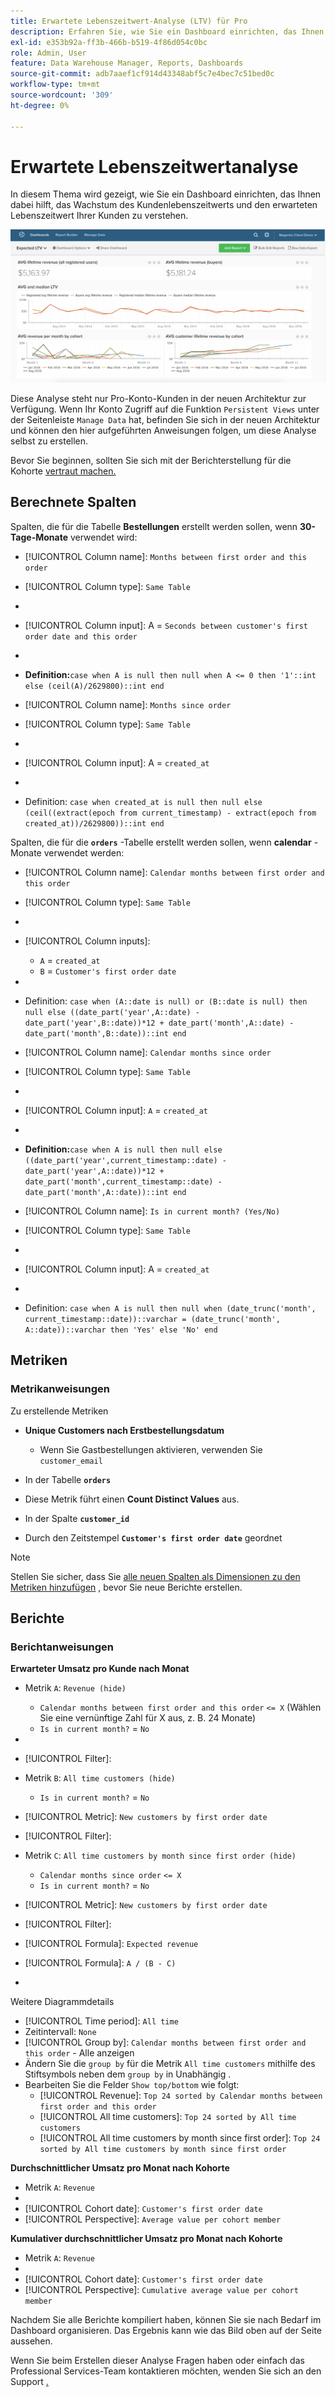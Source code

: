 ```yaml
---
title: Erwartete Lebenszeitwert-Analyse (LTV) für Pro
description: Erfahren Sie, wie Sie ein Dashboard einrichten, das Ihnen dabei hilft, das Wachstum des Kundenlebenszeitwerts und den erwarteten Lebenszeitwert Ihrer Kunden zu verstehen.
exl-id: e353b92a-ff3b-466b-b519-4f86d054c0bc
role: Admin, User
feature: Data Warehouse Manager, Reports, Dashboards
source-git-commit: adb7aaef1cf914d43348abf5c7e4bec7c51bed0c
workflow-type: tm+mt
source-wordcount: '309'
ht-degree: 0%

---
```


# Erwartete Lebenszeitwertanalyse

In diesem Thema wird gezeigt, wie Sie ein Dashboard einrichten, das Ihnen dabei hilft, das Wachstum des Kundenlebenszeitwerts und den erwarteten Lebenszeitwert Ihrer Kunden zu verstehen.

![](../../assets/exp-lifetim-value-anyalysis.png)

Diese Analyse steht nur Pro-Konto-Kunden in der neuen Architektur zur Verfügung. Wenn Ihr Konto Zugriff auf die Funktion `Persistent Views` unter der Seitenleiste `Manage Data` hat, befinden Sie sich in der neuen Architektur und können den hier aufgeführten Anweisungen folgen, um diese Analyse selbst zu erstellen.

Bevor Sie beginnen, sollten Sie sich mit der Berichterstellung für die Kohorte [ vertraut machen.](../dev-reports/cohort-rpt-bldr.md)

## Berechnete Spalten

Spalten, die für die Tabelle **Bestellungen** erstellt werden sollen, wenn **30-Tage-Monate** verwendet wird:

* [!UICONTROL Column name]: `Months between first order and this order`
* [!UICONTROL Column type]: `Same Table`
* 
  [!UICONTROL Column equation]: `CALCULATION`
* [!UICONTROL Column input]: A = `Seconds between customer's first order date and this order`
* 
  [!UICONTROL Datatype]: `Integer`
* **Definition:**`case when A is null then null when A <= 0 then '1'::int else (ceil(A)/2629800)::int end`

* [!UICONTROL Column name]: `Months since order`
* [!UICONTROL Column type]: `Same Table`
* 
  [!UICONTROL Column equation]: `CALCULATION`
* [!UICONTROL Column input]: A = `created_at`
* 
  [!UICONTROL Datatype]: `Integer`
* Definition: `case when created_at is null then null else (ceil((extract(epoch from current_timestamp) - extract(epoch from created_at))/2629800))::int end`

Spalten, die für die **`orders`** -Tabelle erstellt werden sollen, wenn **calendar** -Monate verwendet werden:

* [!UICONTROL Column name]: `Calendar months between first order and this order`
* [!UICONTROL Column type]: `Same Table`
* 
  [!UICONTROL Column equation]: `CALCULATION`
* [!UICONTROL Column inputs]:
   * `A` = `created_at`
   * `B` = `Customer's first order date`

* 
  [!UICONTROL Datatype]: `Integer`
* Definition: `case when (A::date is null) or (B::date is null) then null else ((date_part('year',A::date) - date_part('year',B::date))*12 + date_part('month',A::date) - date_part('month',B::date))::int end`

* [!UICONTROL Column name]: `Calendar months since order`
* [!UICONTROL Column type]: `Same Table`
* 
  [!UICONTROL Column equation]: `CALCULATION`
* [!UICONTROL Column input]: `A` = `created_at`
* 
  [!UICONTROL Datatype]: `Integer`
* **Definition:**`case when A is null then null else ((date_part('year',current_timestamp::date) - date_part('year',A::date))*12 + date_part('month',current_timestamp::date) - date_part('month',A::date))::int end`

* [!UICONTROL Column name]: `Is in current month? (Yes/No)`
* [!UICONTROL Column type]: `Same Table`
* 
  [!UICONTROL Column equation]: `CALCULATION`
* [!UICONTROL Column input]: A = `created_at`
* 
  [!UICONTROL Datatype]: `String`
* Definition: `case when A is null then null when (date_trunc('month', current_timestamp::date))::varchar = (date_trunc('month', A::date))::varchar then 'Yes' else 'No' end`

## Metriken

### Metrikanweisungen

Zu erstellende Metriken

* **Unique Customers nach Erstbestellungsdatum**
   * Wenn Sie Gastbestellungen aktivieren, verwenden Sie `customer_email`

* In der Tabelle **`orders`**
* Diese Metrik führt einen **Count Distinct Values** aus.
* In der Spalte **`customer_id`**
* Durch den Zeitstempel **`Customer's first order date`** geordnet

>[!NOTE]
>
>Stellen Sie sicher, dass Sie [alle neuen Spalten als Dimensionen zu den Metriken hinzufügen](../../data-analyst/data-warehouse-mgr/manage-data-dimensions-metrics.md) , bevor Sie neue Berichte erstellen.

## Berichte

### Berichtanweisungen

**Erwarteter Umsatz pro Kunde nach Monat**

* Metrik `A`: `Revenue (hide)`
   * `Calendar months between first order and this order` `<= X` (Wählen Sie eine vernünftige Zahl für X aus, z. B. 24 Monate)
   * `Is in current month?` = `No`

* 
  [!UICONTROL Metrik]: `Revenue`
* [!UICONTROL Filter]:

* Metrik `B`: `All time customers (hide)`
   * `Is in current month?` = `No`

* [!UICONTROL Metric]: `New customers by first order date`
* [!UICONTROL Filter]:

* Metrik `C`: `All time customers by month since first order (hide)`
   * `Calendar months since order` `<= X`
   * `Is in current month?` = `No`

* [!UICONTROL Metric]: `New customers by first order date`
* [!UICONTROL Filter]:

* [!UICONTROL Formula]: `Expected revenue`
* [!UICONTROL Formula]: `A / (B - C)`
* 
  [!UICONTROL Format]: `Currency`

Weitere Diagrammdetails

* [!UICONTROL Time period]: `All time`
* Zeitintervall: `None`
* [!UICONTROL Group by]: `Calendar months between first order and this order` - Alle anzeigen
* Ändern Sie die `group by` für die Metrik `All time customers` mithilfe des Stiftsymbols neben dem `group by` in Unabhängig .
* Bearbeiten Sie die Felder `Show top/bottom` wie folgt:
   * [!UICONTROL Revenue]: `Top 24 sorted by Calendar months between first order and this order`
   * [!UICONTROL All time customers]: `Top 24 sorted by All time customers`
   * [!UICONTROL All time customers by month since first order]: `Top 24 sorted by All time customers by month since first order`

**Durchschnittlicher Umsatz pro Monat nach Kohorte**

* Metrik `A`: `Revenue`
* 
  [!UICONTROL Metric view]: `Cohort`
* [!UICONTROL Cohort date]: `Customer's first order date`
* [!UICONTROL Perspective]: `Average value per cohort member`

**Kumulativer durchschnittlicher Umsatz pro Monat nach Kohorte**

* Metrik `A`: `Revenue`
* 
  [!UICONTROL Metric view]: `Cohort`
* [!UICONTROL Cohort date]: `Customer's first order date`
* [!UICONTROL Perspective]: `Cumulative average value per cohort member`

Nachdem Sie alle Berichte kompiliert haben, können Sie sie nach Bedarf im Dashboard organisieren. Das Ergebnis kann wie das Bild oben auf der Seite aussehen.

Wenn Sie beim Erstellen dieser Analyse Fragen haben oder einfach das Professional Services-Team kontaktieren möchten, wenden Sie sich an den Support [.](https://experienceleague.adobe.com/docs/commerce-knowledge-base/kb/troubleshooting/miscellaneous/mbi-service-policies.html)
